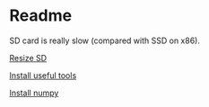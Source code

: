 # Readme

SD card is really slow (compared with SSD on x86).

[Resize SD](resize_sd.md)

[Install useful tools](install_useful_tools.md)

[Install numpy](install_numpy.md)
